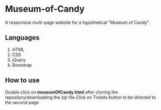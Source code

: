 # Museum-of-Candy
A responsive multi-page website for a hypothetical "Museum of Candy". 
## Languages 
1. HTML
2. CSS
3. jQuery
4. Bootstrap
## How to use
Double click on **museumOfCandy.html** after cloning the repository/downloading the zip file
Click on Tickets button to be directed to the second page 
